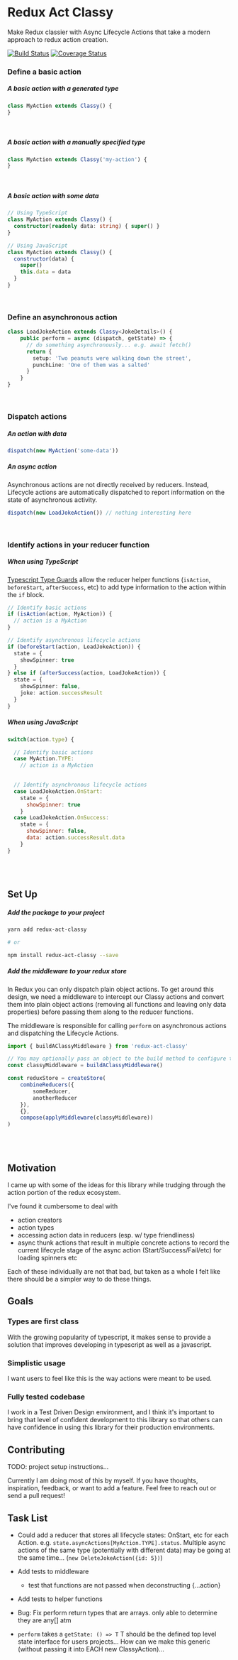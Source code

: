 # Redux Act Classy
Make Redux classier with Async Lifecycle Actions that take a 
modern approach to redux action creation.

[![Build Status](https://travis-ci.org/Jackman3005/redux-act-classy.svg?branch=master)](https://travis-ci.org/Jackman3005/redux-act-classy)
[![Coverage Status](https://coveralls.io/repos/github/Jackman3005/redux-act-classy/badge.svg?branch=master)](https://coveralls.io/github/Jackman3005/redux-act-classy?branch=master)


### Define a basic action
##### A basic action with a generated type
```javascript
class MyAction extends Classy() {
}
```
<br />

##### A basic action with a manually specified type
```javascript
class MyAction extends Classy('my-action') {
}
```
<br />

##### A basic action with some data
```typescript
// Using TypeScript
class MyAction extends Classy() {
  constructor(readonly data: string) { super() }
}
```

```javascript
// Using JavaScript
class MyAction extends Classy() {
  constructor(data) { 
    super()
    this.data = data
  }
}
```
<br />

### Define an asynchronous action
```typescript
class LoadJokeAction extends Classy<JokeDetails>() {
    public perform = async (dispatch, getState) => {
      // do something asynchronously... e.g. await fetch()
      return {
        setup: 'Two peanuts were walking down the street',
        punchLine: 'One of them was a salted'
      }
    }
}
```
<br />

### Dispatch actions
##### An action with data
```typescript
dispatch(new MyAction('some-data'))
```
##### An async action
Asynchronous actions are not directly received by reducers.
Instead, Lifecycle actions are automatically dispatched
to report information on the state of asynchronous activity. 
```typescript
dispatch(new LoadJokeAction()) // nothing interesting here
```
<br />

### Identify actions in your reducer function
##### When using TypeScript
[Typescript Type Guards](https://www.typescriptlang.org/docs/handbook/advanced-types.html#type-guards-and-differentiating-types)
allow the reducer helper functions (`isAction`, `beforeStart`, `afterSuccess`, etc) to add type information to the action within the `if` block.

```typescript
// Identify basic actions
if (isAction(action, MyAction)) {
  // action is a MyAction
}

// Identify asynchronous lifecycle actions
if (beforeStart(action, LoadJokeAction)) {
  state = {
    showSpinner: true
  }
} else if (afterSuccess(action, LoadJokeAction)) {
  state = {
    showSpinner: false,
    joke: action.successResult
  }
}
```
##### When using JavaScript
```javascript
switch(action.type) {

  // Identify basic actions
  case MyAction.TYPE:
    // action is a MyAction
    

  // Identify asynchronous lifecycle actions
  case LoadJokeAction.OnStart:
    state = {
      showSpinner: true
    }
  case LoadJokeAction.OnSuccess:
    state = {
      showSpinner: false,
      data: action.successResult.data
    }
}
```
<br />
<br />

## Set Up

##### Add the package to your project
```bash
yarn add redux-act-classy

# or

npm install redux-act-classy --save
```

##### Add the middleware to your redux store
In Redux you can only dispatch plain object actions. To get around
this design, we need a middleware to intercept our Classy actions and
convert them into plain object actions (removing all functions and leaving
only data properties) before passing them along to the reducer functions.

The middleware is responsible for calling `perform` on asynchronous
actions and dispatching the Lifecycle Actions.

```javascript
import { buildAClassyMiddleware } from 'redux-act-classy'

// You may optionally pass an object to the build method to configure the middleware
const classyMiddleware = buildAClassyMiddleware()

const reduxStore = createStore(
    combineReducers({
        someReducer,
        anotherReducer
    }),
    {},
    compose(applyMiddleware(classyMiddleware))
)
```

<br />
<br />

## Motivation
I came up with some of the ideas for this library while trudging
through the action portion of the redux ecosystem.

I've found it cumbersome to deal with
- action creators
- action types
- accessing action data in reducers (esp. w/ type friendliness)
- async thunk actions that result in multiple concrete actions to record the current
  lifecycle stage of the async action (Start/Success/Fail/etc) for loading spinners etc
  
Each of these individually are not that bad, but taken as a whole I felt
like there should be a simpler way to do these things.


## Goals

### Types are first class

With the growing popularity of typescript, it makes sense to provide a solution that
improves developing in typescript as well as a javascript.

### Simplistic usage

I want users to feel like this is the way actions were meant to be used.

### Fully tested codebase

I work in a Test Driven Design environment, and I think it's important to bring that level 
of confident development to this library so that others can have confidence in using this 
library for their production environments.

## Contributing

TODO: project setup instructions...

Currently I am doing most of this by myself. If you have thoughts, inspiration, feedback, or
want to add a feature. Feel free to reach out or send a pull request!


## Task List

- Could add a reducer that stores all lifecycle states: OnStart, etc for each Action. 
e.g. `state.asyncActions[MyAction.TYPE].status`.
Multiple async actions of the same type (potentially with different data) may be going at the same time... (`new DeleteJokeAction({id: 5})`)
 
- Add tests to middleware
    - test that functions are not passed when deconstructing {...action}
- Add tests to helper functions

- Bug: Fix perform return types that are arrays. only able to determine they are any[] atm

- `perform` takes a `getState: () => T` T should be the defined top level state interface for
  users projects... How can we make this generic (without passing it into EACH new ClassyAction)...
